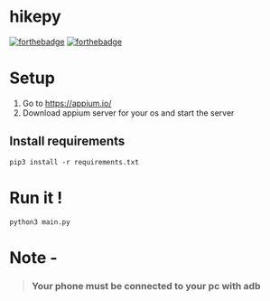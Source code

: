 # hikepy
[![forthebadge](https://forthebadge.com/images/badges/built-for-android.svg)](https://forthebadge.com)
[![forthebadge](https://forthebadge.com/images/badges/built-with-love.svg)](https://forthebadge.com)

# Setup

1. Go to https://appium.io/
2. Download appium server for your os and start the server

## Install requirements
```
pip3 install -r requirements.txt
```
# Run it !

```
python3 main.py
```
# Note -
>### Your phone must be connected to your pc with adb
